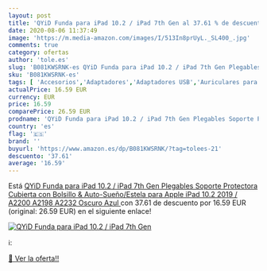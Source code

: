 ```yaml
---
layout: post
title: 'QYiD Funda para iPad 10.2 / iPad 7th Gen al 37.61 % de descuento'
date: 2020-08-06 11:37:49
image: 'https://m.media-amazon.com/images/I/513In8prUyL._SL400_.jpg'
comments: true
category: ofertas
author: 'tole.es'
slug: 'B081KWSRNK-es QYiD Funda para iPad 10.2 / iPad 7th Gen Plegables Soporte...'
sku: 'B081KWSRNK-es'
tags: [ 'Accesorios','Adaptadores','Adaptadores USB','Auriculares para equipo de audio','Auriculares y accesorios','Electrónica','Informática','apple','ipad', ]
actualPrice: 16.59 EUR
currency: EUR
price: 16.59
comparePrice: 26.59 EUR
prodname: 'QYiD Funda para iPad 10.2 / iPad 7th Gen Plegables Soporte Protectora Cubierta con Bolsillo & Auto-Sueño/Estela para Apple iPad 10.2  2019  / A2200  A2198  A2232  Oscuro Azul '
country: 'es'
flag: '🇪🇸'
brand: ''
buyurl: 'https://www.amazon.es/dp/B081KWSRNK/?tag=tolees-21'
descuento: '37.61'
average: '16.59'
---
```


Está [QYiD Funda para iPad 10.2 / iPad 7th Gen Plegables Soporte Protectora Cubierta con Bolsillo & Auto-Sueño/Estela para Apple iPad 10.2  2019  / A2200  A2198  A2232  Oscuro Azul ](https://www.amazon.es/dp/B081KWSRNK/?tag=tolees-21) con 37.61 de descuento por 16.59 EUR (original: 26.59 EUR) en el siguiente enlace!

[![QYiD Funda para iPad 10.2 / iPad 7th Gen](https://m.media-amazon.com/images/I/513In8prUyL._SL400_.jpg)](https://www.amazon.es/dp/B081KWSRNK/?tag=tolees-21)

ℹ️:


[🛒 Ver la oferta!!](https://www.amazon.es/dp/B081KWSRNK/?tag=tolees-21)
